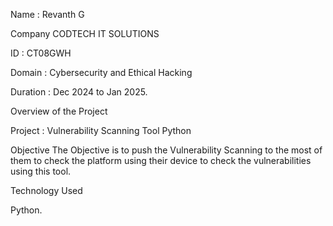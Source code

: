 Name : Revanth G

Company CODTECH IT SOLUTIONS

ID : CT08GWH

Domain : Cybersecurity and Ethical Hacking

Duration : Dec 2024 to Jan 2025.

Overview of the Project

Project : Vulnerability Scanning Tool Python

Objective The Objective is to push the Vulnerability Scanning to the most of them to check 
the platform using their device to check the vulnerabilities using this tool.

Technology Used 

Python.
